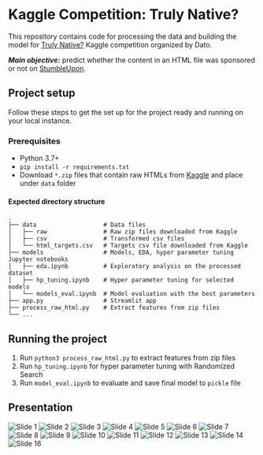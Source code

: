 # Kaggle Competition: Truly Native?

This repository contains code for processing the data and building the model for [Truly Native?](https://www.kaggle.com/competitions/dato-native/data?select=5.zip "Link to Truly Native? Kaggle competition") Kaggle competition organized by Dato.

**_Main objective:_** predict whether the content in an HTML file was sponsored or not on [StumbleUpon](https://www.stumbleupon.com/).

## Project setup

Follow these steps to get the set up for the project ready and running on your local instance.

### Prerequisites

- Python 3.7+
- `pip install -r requirements.txt`
- Download `*.zip` files that contain raw HTMLs from [Kaggle](https://www.kaggle.com/competitions/dato-native/data) and place under `data` folder

#### Expected directory structure

    .
    ├── data                   # Data files
    │   ├── raw                # Raw zip files downloaded from Kaggle
    │   ├── csv                # Transformed csv files
    │   └── html_targets.csv   # Targets csv file downloaded from Kaggle
    ├── models                 # Models, EDA, hyper parameter tuning Jupyter notebooks
    │   ├── eda.ipynb          # Exploratory analysis on the processed dataset
    │   ├── hp_tuning.ipynb    # Hyper parameter tuning for selected models
    │   └── models_eval.ipynb  # Model evaluation with the best parameters
    ├── app.py                 # Streamlit app
    ├── process_raw_html.py    # Extract features from zip files
    └── ...

## Running the project

1. Run `python3 process_raw_html.py` to extract features from zip files
2. Run `hp_tuning.ipynb` for hyper parameter tuning with Randomized Search
3. Run `model_eval.ipynb` to evaluate and save final model to `pickle` file

## Presentation

![Slide 1](/assets/Slide1.png)
![Slide 2](/assets/Slide2.png)
![Slide 3](/assets/Slide3.png)
![Slide 4](/assets/Slide4.png)
![Slide 5](/assets/Slide5.png)
![Slide 6](/assets/Slide6.png)
![Slide 7](/assets/Slide7.png)
![Slide 8](/assets/Slide8.png)
![Slide 9](/assets/Slide9.png)
![Slide 10](/assets/Slide10.png)
![Slide 11](/assets/Slide11.png)
![Slide 12](/assets/Slide12.png)
![Slide 13](/assets/Slide13.png)
![Slide 14](/assets/Slide14.png)
![Slide 16](/assets/Slide16.png)
